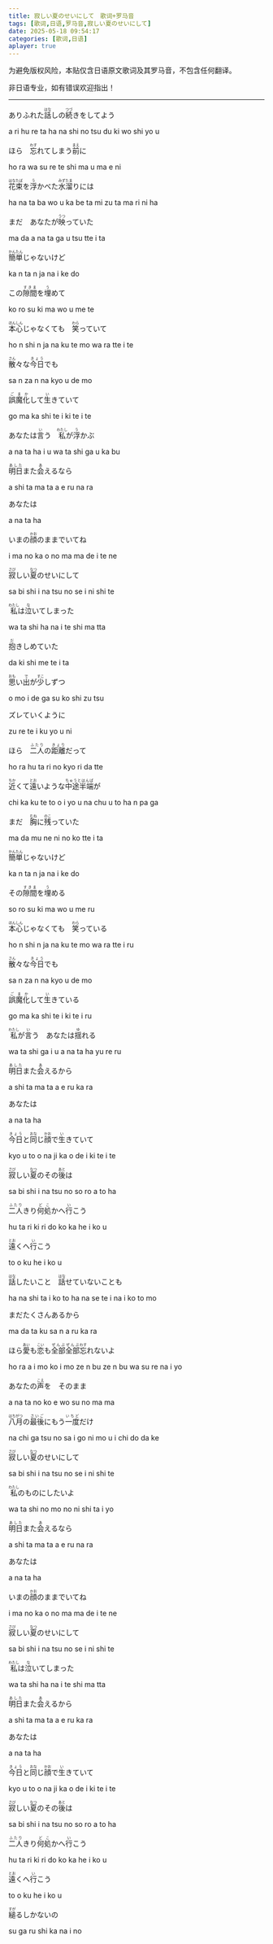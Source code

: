 ```yaml
---
title: 寂しい夏のせいにして　歌词+罗马音
tags: [歌词,日语,罗马音,寂しい夏のせいにして]
date: 2025-05-18 09:54:17
categories: [歌词,日语]
aplayer: true
---
```


为避免版权风险，本贴仅含日语原文歌词及其罗马音，不包含任何翻译。

非日语专业，如有错误欢迎指出！

---

<meting-js
 id="1954947025"
 server="netease"
 type="song"
 theme="#39C5BB">
</meting-js>

ありふれた<ruby>話<rt>はな</rt></ruby>しの<ruby>続<rt>つづ</rt></ruby>きをしてよう

a ri hu re ta ha na shi no tsu du ki wo shi yo u

ほら　<ruby>忘<rt>わす</rt></ruby>れてしまう<ruby>前<rt>まえ</rt></ruby>に

ho ra wa su re te shi ma u ma e ni

<ruby>花束<rt>はなたば</rt></ruby>を<ruby>浮<rt>う</rt></ruby>かべた<ruby>水溜<rt>みずたま</rt></ruby>りには

ha na ta ba wo u ka be ta mi zu ta ma ri ni ha

まだ　あなたが<ruby>映<rt>うつ</rt></ruby>っていた

ma da a na ta ga u tsu tte i ta

<ruby>簡単<rt>かんたん</rt></ruby>じゃないけど

ka n ta n ja na i ke do

この<ruby>隙間<rt>すきま</rt></ruby>を<ruby>埋<rt>う</rt></ruby>めて

ko ro su ki ma wo u me te

<ruby>本心<rt>ほんしん</rt></ruby>じゃなくても　<ruby>笑<rt>わら</rt></ruby>っていて

ho n shi n ja na ku te mo wa ra tte i te

<ruby>散<rt>さん</rt></ruby>々な<ruby>今日<rt>きょう</rt></ruby>でも

sa n za n na kyo u de mo

<ruby>誤魔化<rt>ごまか</rt></ruby>して<ruby>生<rt>い</rt></ruby>きていて

go ma ka shi te i ki te i te

あなたは<ruby>言<rt>い</rt></ruby>う　<ruby>私<rt>わたし</rt></ruby>が<ruby>浮<rt>う</rt></ruby>かぶ

a na ta ha i u wa ta shi ga u ka bu

<ruby>明日<rt>あした</rt></ruby>また<ruby>会<rt>あ</rt></ruby>えるなら

a shi ta ma ta a e ru na ra

あなたは

a na ta ha

いまの<ruby>顔<rt>かお</rt></ruby>のままでいてね

i ma no ka o no ma ma de i te ne

<ruby>寂<rt>さび</rt></ruby>しい<ruby>夏<rt>なつ</rt></ruby>のせいにして

sa bi shi i na tsu no se i ni shi te

<ruby>私<rt>わたし</rt></ruby>は<ruby>泣<rt>な</rt></ruby>いてしまった

wa ta shi ha na i te shi ma tta

<ruby>抱<rt>だ</rt></ruby>きしめていた

da ki shi me te i ta

<ruby>思<rt>おも</rt></ruby>い<ruby>出<rt>で</rt></ruby>が<ruby>少<rt>すこ</rt></ruby>しずつ

o mo i de ga su ko shi zu tsu

ズレていくように

zu re te i ku yo u ni

ほら　<ruby>二人<rt>ふたり</rt></ruby>の<ruby>距離<rt>きょり</rt></ruby>だって

ho ra hu ta ri no kyo ri da tte

<ruby>近<rt>ちか</rt></ruby>くて<ruby>遠<rt>とお</rt></ruby>いような<ruby>中途半端<rt>ちゅうとはんぱ</rt></ruby>が

chi ka ku te to o i yo u na chu u to ha n pa ga

まだ　<ruby>胸<rt>むね</rt></ruby>に<ruby>残<rt>のこ</rt></ruby>っていた

ma da mu ne ni no ko tte i ta

<ruby>簡単<rt>かんたん</rt></ruby>じゃないけど

ka n ta n ja na i ke do

その<ruby>隙間<rt>すきま</rt></ruby>を<ruby>埋<rt>う</rt></ruby>める

so ro su ki ma wo u me ru

<ruby>本心<rt>ほんしん</rt></ruby>じゃなくても　<ruby>笑<rt>わら</rt></ruby>っている

ho n shi n ja na ku te mo wa ra tte i ru

<ruby>散<rt>さん</rt></ruby>々な<ruby>今日<rt>きょう</rt></ruby>でも

sa n za n na kyo u de mo

<ruby>誤魔化<rt>ごまか</rt></ruby>して<ruby>生<rt>い</rt></ruby>きている

go ma ka shi te i ki te i ru

<ruby>私<rt>わたし</rt></ruby>が<ruby>言<rt>い</rt></ruby>う　あなたは<ruby>揺<rt>ゆ</rt></ruby>れる

wa ta shi ga i u a na ta ha yu re ru

<ruby>明日<rt>あした</rt></ruby>また<ruby>会<rt>あ</rt></ruby>えるから

a shi ta ma ta a e ru ka ra

あなたは

a na ta ha

<ruby>今日<rt>きょう</rt></ruby>と<ruby>同<rt>おな</rt></ruby>じ<ruby>顔<rt>かお</rt></ruby>で<ruby>生<rt>い</rt></ruby>きていて

kyo u to o na ji ka o de i ki te i te

<ruby>寂<rt>さび</rt></ruby>しい<ruby>夏<rt>なつ</rt></ruby>のその<ruby>後<rt>あと</rt></ruby>は

sa bi shi i na tsu no so ro a to ha

<ruby>二人<rt>ふたり</rt></ruby>きり<ruby>何処<rt>どこ</rt></ruby>かへ<ruby>行<rt>い</rt></ruby>こう

hu ta ri ki ri do ko ka he i ko u

<ruby>遠<rt>とお</rt></ruby>くへ<ruby>行<rt>い</rt></ruby>こう

to o ku he i ko u

<ruby>話<rt>はな</rt></ruby>したいこと　<ruby>話<rt>はな</rt></ruby>せていないことも

ha na shi ta i ko to ha na se te i na i ko to mo

まだたくさんあるから

ma da ta ku sa n a ru ka ra

ほら<ruby>愛<rt>あい</rt></ruby>も<ruby>恋<rt>こい</rt></ruby>も<ruby>全部<rt>ぜんぶ</rt></ruby><ruby>全部<rt>ぜんぶ</rt></ruby><ruby>忘<rt>わす</rt></ruby>れないよ

ho ra a i mo ko i mo ze n bu ze n bu wa su re na i yo

あなたの<ruby>声<rt>こえ</rt></ruby>を　そのまま

a na ta no ko e wo su no ma ma

<ruby>八月<rt>はちがつ</rt></ruby>の<ruby>最後<rt>さいご</rt></ruby>にもう<ruby>一度<rt>いちど</rt></ruby>だけ

na chi ga tsu no sa i go ni mo u i chi do da ke

<ruby>寂<rt>さび</rt></ruby>しい<ruby>夏<rt>なつ</rt></ruby>のせいにして

sa bi shi i na tsu no se i ni shi te

<ruby>私<rt>わたし</rt></ruby>のものにしたいよ

wa ta shi no mo no ni shi ta i yo

<ruby>明日<rt>あした</rt></ruby>また<ruby>会<rt>あ</rt></ruby>えるなら

a shi ta ma ta a e ru na ra

あなたは

a na ta ha

いまの<ruby>顔<rt>かお</rt></ruby>のままでいてね

i ma no ka o no ma ma de i te ne

<ruby>寂<rt>さび</rt></ruby>しい<ruby>夏<rt>なつ</rt></ruby>のせいにして

sa bi shi i na tsu no se i ni shi te

<ruby>私<rt>わたし</rt></ruby>は<ruby>泣<rt>な</rt></ruby>いてしまった

wa ta shi ha na i te shi ma tta

<ruby>明日<rt>あした</rt></ruby>また<ruby>会<rt>あ</rt></ruby>えるから

a shi ta ma ta a e ru ka ra

あなたは

a na ta ha

<ruby>今日<rt>きょう</rt></ruby>と<ruby>同<rt>おな</rt></ruby>じ<ruby>顔<rt>かお</rt></ruby>で<ruby>生<rt>い</rt></ruby>きていて

kyo u to o na ji ka o de i ki te i te

<ruby>寂<rt>さび</rt></ruby>しい<ruby>夏<rt>なつ</rt></ruby>のその<ruby>後<rt>あと</rt></ruby>は

sa bi shi i na tsu no so ro a to ha

<ruby>二人<rt>ふたり</rt></ruby>きり<ruby>何処<rt>どこ</rt></ruby>かへ<ruby>行<rt>い</rt></ruby>こう

hu ta ri ki ri do ko ka he i ko u

<ruby>遠<rt>とお</rt></ruby>くへ<ruby>行<rt>い</rt></ruby>こう

to o ku he i ko u

<ruby>縋<rt>すが</rt></ruby>るしかないの

su ga ru shi ka na i no